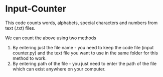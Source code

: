 # Input-Counter

This code counts words, alphabets, special characters and numbers from text (.txt) files. 

We can count the above using two methods
1. By entering just the file name - you need to keep the code file (input counter.py) and the text file you want to use in the same folder for this method to work.
2. By entering path of the file - you just need to enter the path of the file which can exist anywhere on your computer.
 
